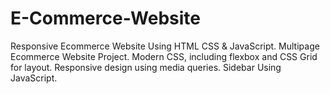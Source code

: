 ﻿# E-Commerce-Website


Responsive Ecommerce Website Using HTML CSS & JavaScript.
Multipage Ecommerce Website Project.
Modern CSS, including flexbox and CSS Grid for layout.
Responsive design using media queries.
Sidebar Using JavaScript.
